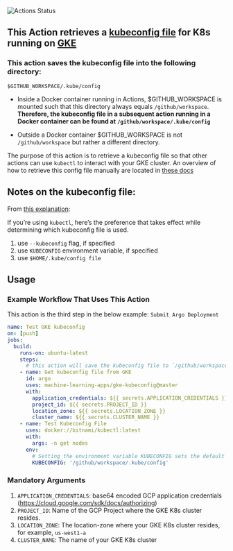 ![Actions Status](https://github.com/machine-learning-apps/gke-kubeconfig/workflows/Integration%20Test/badge.svg)

## This Action retrieves a [kubeconfig file](https://kubernetes.io/docs/tasks/access-application-cluster/configure-access-multiple-clusters/) for K8s running on [GKE](https://cloud.google.com/kubernetes-engine/)

### This action saves the kubeconfig file into the following directory:

`$GITHUB_WORKSPACE/.kube/config`

- Inside a Docker container running in Actions, $GITHUB_WORKSPACE is mounted such that this directory always equals `/github/workspace`. **Therefore, the kubeconfig file in a subsequent action running in a Docker container can be found at `/github/workspace/.kube/config`**

- Outside a Docker container $GITHUB_WORKSPACE is not `/github/workspace` but rather a different directory.  

The purpose of this action is to retrieve a kubeconfig file so that other actions can use `kubectl` to interact with your GKE cluster.  An overview of how to retrieve this config file manually are located in [these docs](https://cloud.google.com/kubernetes-engine/docs/how-to/cluster-access-for-kubectl)


## Notes on the kubeconfig file:

From [this explanation](https://ahmet.im/blog/mastering-kubeconfig/):

If you’re using `kubectl`, here’s the preference that takes effect while determining which kubeconfig file is used.

1. use `--kubeconfig` flag, if specified
2. use `KUBECONFIG` environment variable, if specified
3. use `$HOME/.kube/config file`


## Usage

### Example Workflow That Uses This Action

This action is the third step in the below example: `Submit Argo Deployment`

```yaml
name: Test GKE kubeconfig
on: [push]
jobs:
  build:
    runs-on: ubuntu-latest
    steps:
      # this action will save the kubeconfig file to `/github/workspace/.kube/config`, which is visible to subsequent steps.
    - name: Get kubeconfig file from GKE
      id: argo
      uses: machine-learning-apps/gke-kubeconfig@master
      with:
        application_credentials: ${{ secrets.APPLICATION_CREDENTIALS }}
        project_id: ${{ secrets.PROJECT_ID }}
        location_zone: ${{ secrets.LOCATION_ZONE }}
        cluster_name: ${{ secrets.CLUSTER_NAME }}
    - name: Test Kubeconfig File
      uses: docker://bitnami/kubectl:latest
      with:
        args: -n get nodes
      env:
        # Setting the environment variable KUBECONFIG sets the default config file that kubectl looks for.
        KUBECONFIG: '/github/workspace/.kube/config'
```

### Mandatory Arguments

1. `APPLICATION_CREDENTIALS`: base64 encoded GCP application credentials (https://cloud.google.com/sdk/docs/authorizing)
2. `PROJECT_ID`: Name of the GCP Project where the GKE K8s cluster resides. 
3. `LOCATION_ZONE`: The location-zone where your GKE K8s cluster resides, for example, `us-west1-a`
4. `CLUSTER_NAME`: The name of your GKE K8s cluster